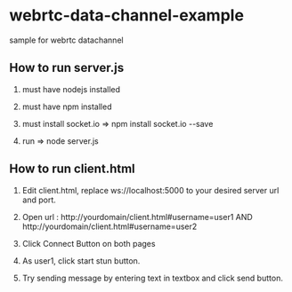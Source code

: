 # webrtc-data-channel-example
sample for webrtc datachannel

How to run server.js
-------------------------
1. must have nodejs installed

2. must have npm installed

3. must install socket.io => npm install socket.io --save

4. run => node server.js

How to run client.html
-------------------------
1. Edit client.html, replace ws://localhost:5000 to your desired server url and port.

2. Open url : 
      http://yourdomain/client.html#username=user1 AND
      http://yourdomain/client.html#username=user2
      
3. Click Connect Button on both pages

4. As user1, click start stun button.

5. Try sending message by entering text in textbox and click send button.
